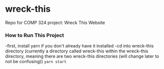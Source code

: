 # wreck-this
Repo for COMP 324 project: Wreck This Website

### How to Run This Project
-first, install yarn if you don't already have it installed
-cd into wreck-this directory (currently a directory called wreck-this within the wreck-this directory, meaning there are two wreck-this directories (will change later to not be confusing))
`yarn start`
